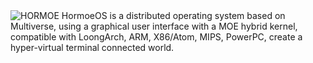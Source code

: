 <img src="https://picss.sunbangyan.cn/2023/08/31/qs37g2.png" alt="HORMOE" />
HormoeOS is a distributed operating system based on Multiverse, using a graphical user interface with a MOE hybrid kernel, compatible with LoongArch, ARM, X86/Atom, MIPS, PowerPC, create a hyper-virtual terminal connected world.
